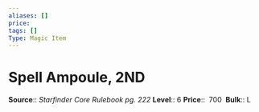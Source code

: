 ```yaml
---
aliases: []
price: 
tags: []
Type: Magic Item
---
```


# Spell Ampoule, 2ND

**Source**:: _Starfinder Core Rulebook pg. 222_
**Level**:: 6
**Price**::  700 
**Bulk**:: L
